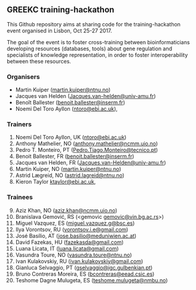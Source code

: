 ## GREEKC training-hackathon

This Github repository aims at sharing code for the training-hackathon event organised in Lisbon, Oct 25-27 2017.

The goal of the event is to foster cross-training between bioinformaticians developing resources (databases, tools) about gene regulation and specialists of knowledge representation, in order to foster interoperability between these resources. 

### Organisers

- Martin Kuiper (<martin.kuiper@ntnu.no>)
- Jacques van Helden (<Jacques.van-helden@univ-amu.fr>)
- Benoît Ballester (<benoit.ballester@inserm.fr>)
- Noemi Del Toro Ayllon (<ntoro@ebi.ac.uk>), 

### Trainers

1. Noemi Del Toro Ayllon, UK (<ntoro@ebi.ac.uk>) 
2. Anthony Mathelier, NO (<anthony.mathelier@ncmm.uio.no>) 
3. Pedro T. Monteiro, PT (<Pedro.Tiago.Monteiro@tecnico.pt>) 
4. Benoit Ballester, FR (<benoit.ballester@inserm.fr>) 
5. Jacques van Helden, FR (<Jacques.van-Helden@univ-amu.fr>) 
6. Martin Kuiper, NO (<martin.kuiper@ntnu.no>) 
7. Astrid Lægreid, NO (<astrid.lagreid@ntnu.no>)
8. Kieron Taylor <ktaylor@ebi.ac.uk>, 

### Trainees

9. Aziz Khan, NO (<aziz.khan@ncmm.uio.no>) 
10. Branislava Gemović, RS (<gemovic <gemovic@vin.bg.ac.rs>>) 
11. Miguel Vazquez, ES (<miguel.vazquez.g@bsc.es>) 
12. Ilya Vorontsov, RU (<vorontsov.i.e@gmail.com>) 
13. José Basílio, AT (<jose.basilio@meduniwien.ac.at>) 
14. David Fazekas, HU (<fazekasda@gmail.com>) 
15. Luana Licata, IT (<luana.licata@gmail.com>) 
16. Vasundra Toure, NO (<vasundra.toure@ntnu.no>) 
17. Ivan Kulakovskiy, RU (<ivan.kulakovskiy@gmail.com>) 
18. Gianluca  Selvaggio, PT (<gselvaggio@igc.gulbenkian.pt>) 
19. Bruno Contreras Moreira, ES (<bcontreras@eead.csic.es>) 
20. Teshome Dagne Mulugeta, ES (<teshome.mulugeta@nmbu.no>) 
